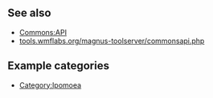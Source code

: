 
## See also

* [Commons:API](https://commons.wikimedia.org/wiki/Commons:API)
* [tools.wmflabs.org/magnus-toolserver/commonsapi.php](https://tools.wmflabs.org/magnus-toolserver/commonsapi.php)

## Example categories

* [Category:Ipomoea](https://commons.wikimedia.org/wiki/Category:Ipomoea)